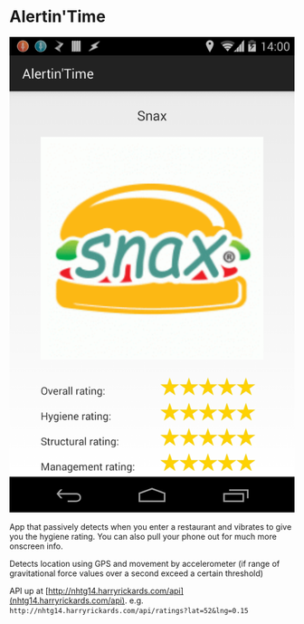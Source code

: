 # Alertin'Time

![Demo](https://github.com/hrickards/nhtg14/raw/master/demo/screenshot.png "Demo")

App that passively detects when you enter a restaurant and vibrates to give you the hygiene rating. You can also pull your phone out for much more onscreen info.

Detects location using GPS and movement by accelerometer (if range of gravitational force values over a second exceed a certain threshold)

API up at [http://nhtg14.harryrickards.com/api](nhtg14.harryrickards.com/api).
e.g. `http://nhtg14.harryrickards.com/api/ratings?lat=52&lng=0.15`
